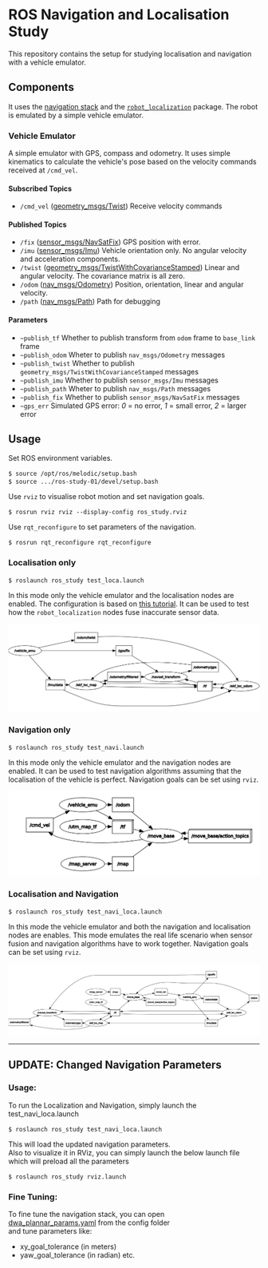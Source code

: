 # ROS Navigation and Localisation Study

This repository contains the setup for studying localisation and navigation with a vehicle emulator.


## Components

It uses the [navigation stack](http://wiki.ros.org/navigation) and the [`robot_localization`](http://wiki.ros.org/robot_localization) package. The robot is emulated by a simple vehicle emulator.

### Vehicle Emulator

A simple emulator with GPS, compass and odometry.
It uses simple kinematics to calculate the vehicle's pose based on the velocity commands received at `/cmd_vel`.

#### Subscribed Topics

* `/cmd_vel` ([geometry_msgs/Twist](http://docs.ros.org/api/geometry_msgs/html/msg/Twist.html))
  Receive velocity commands

#### Published Topics

* `/fix` ([sensor_msgs/NavSatFix](http://docs.ros.org/api/sensor_msgs/html/msg/NavSatFix.html))
  GPS position with error.
* `/imu` ([sensor_msgs/Imu](http://docs.ros.org/api/sensor_msgs/html/msg/Imu.html))
  Vehicle orientation only. No angular velocity and acceleration components.
* `/twist` ([geometry_msgs/TwistWithCovarianceStamped](http://docs.ros.org/api/geometry_msgs/html/msg/TwistWithCovarianceStamped.html))
  Linear and angular velocity. The covariance matrix is all zero.
* `/odom` ([nav_msgs/Odometry](http://docs.ros.org/api/nav_msgs/html/msg/Odometry.html))
  Position, orientation, linear and angular velocity.
* `/path` ([nav_msgs/Path](http://docs.ros.org/api/nav_msgs/html/msg/Path.html))
  Path for debugging

#### Parameters

* `~publish_tf`
  Whether to publish transform from `odom` frame to `base_link` frame
* `~publish_odom`
  Wheter to publish `nav_msgs/Odometry` messages
* `~publish_twist`
  Whether to publish `geometry_msgs/TwistWithCovarianceStamped` messages
* `~publish_imu`
  Whether to publish `sensor_msgs/Imu` messages
* `~publish_path`
  Wheter to publish `nav_msgs/Path` messages
* `~publish_fix`
  Whether to publish `sensor_msgs/NavSatFix` messages
* `~gps_err`
  Simulated GPS error: _0_ = no error, _1_ = small error, _2_ = larger error


## Usage

Set ROS environment variables.
```
$ source /opt/ros/melodic/setup.bash
$ source .../ros-study-01/devel/setup.bash
```

Use `rviz` to visualise robot motion and set navigation goals.
```
$ rosrun rviz rviz --display-config ros_study.rviz
```

Use `rqt_reconfigure` to set parameters of the navigation.
```
$ rosrun rqt_reconfigure rqt_reconfigure
```

### Localisation only

```
$ roslaunch ros_study test_loca.launch
```
In this mode only the vehicle emulator and the localisation nodes are enabled.
The configuration is based on [this tutorial](http://docs.ros.org/melodic/api/robot_localization/html/integrating_gps.html).
It can be used to test how the `robot_localization` nodes fuse inaccurate sensor data.

<p align="center">
  <img src="docs/nodes_test_loca_01.png">
</p>

### Navigation only
```
$ roslaunch ros_study test_navi.launch
```
In this mode only the vehicle emulator and the navigation nodes are enabled.
It can be used to test navigation algorithms assuming that the localisation of the vehicle is perfect.
Navigation goals can be set using `rviz`.

<p align="center">
  <img src="docs/nodes_test_navi_01.png">
</p>

### Localisation and Navigation
```
$ roslaunch ros_study test_navi_loca.launch
```
In this mode the vehicle emulator and both the navigation and localisation nodes are enables.
This mode emulates the real life scenario when sensor fusion and navigation algorithms have to work together.
Navigation goals can be set using `rviz`.

<p align="center">
  <img src="docs/nodes_test_navi_loca_01.png">
</p>

---

## UPDATE: Changed Navigation Parameters

### Usage:
To run the Localization and Navigation, simply launch the test_navi_loca.launch
```
$ roslaunch ros_study test_navi_loca.launch
```
This will load the updated navigation parameters.<br>
Also to visualize it in RViz, you can simply launch the below launch file which will preload all the parameters
```
$ roslaunch ros_study rviz.launch
```
### Fine Tuning:
To fine tune the navigation stack, you can open<br>
[dwa_plannar_params.yaml](https://github.com/tbondar/ros-study-01/blob/nav/src/ros_study/config/dwa_planner_params.yaml) from the config folder<br>
and tune parameters like:
* xy_goal_tolerance (in meters)
* yaw_goal_tolerance (in radian)
etc.
